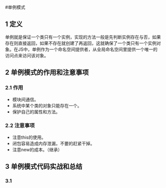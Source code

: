 #单例模式
## 1 定义
单例就是保证一个类只有一个实例，实现的方法一般是先判断实例存在与否，如果存在则直接返回，如果不存在就创建了再返回，这就确保了一个类只有一个实例对象。在JS中，单例作为一个命名空间提供者，从全局命名空间里提供一个唯一的访问点来访问该对象。

## 2 单例模式的作用和注意事项

### 2.1 作用

+ 模块间通信。
+ 系统中某个类的对象只能存在一个。
+ 保护自己的属性和方法。

### 2.2 注意事项

+ 注意this的使用。
+ 闭包容易造成内存泄漏，不要的赶紧干掉。
+ 注意new的成本。（继承）

## 3 单例模式代码实战和总结

### 3.1